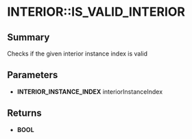 # INTERIOR::IS_VALID_INTERIOR

## Summary
Checks if the given interior instance index is valid

## Parameters
* **INTERIOR_INSTANCE_INDEX** interiorInstanceIndex

## Returns
* **BOOL**